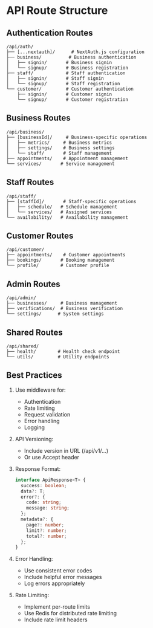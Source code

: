 # API Route Structure

## Authentication Routes
```
/api/auth/
├── [...nextauth]/      # NextAuth.js configuration
├── business/          # Business authentication
│   ├── signin/       # Business signin
│   └── signup/       # Business registration
├── staff/            # Staff authentication
│   ├── signin/       # Staff signin
│   └── signup/       # Staff registration
└── customer/         # Customer authentication
    ├── signin/       # Customer signin
    └── signup/       # Customer registration
```

## Business Routes
```
/api/business/
├── [businessId]/     # Business-specific operations
│   ├── metrics/     # Business metrics
│   ├── settings/    # Business settings
│   └── staff/       # Staff management
├── appointments/    # Appointment management
└── services/       # Service management
```

## Staff Routes
```
/api/staff/
├── [staffId]/       # Staff-specific operations
│   ├── schedule/   # Schedule management
│   └── services/   # Assigned services
└── availability/   # Availability management
```

## Customer Routes
```
/api/customer/
├── appointments/    # Customer appointments
├── bookings/       # Booking management
└── profile/        # Customer profile
```

## Admin Routes
```
/api/admin/
├── businesses/     # Business management
├── verifications/  # Business verification
└── settings/      # System settings
```

## Shared Routes
```
/api/shared/
├── health/        # Health check endpoint
└── utils/         # Utility endpoints
```

## Best Practices
1. Use middleware for:
   - Authentication
   - Rate limiting
   - Request validation
   - Error handling
   - Logging

2. API Versioning:
   - Include version in URL (/api/v1/...)
   - Or use Accept header

3. Response Format:
   ```typescript
   interface ApiResponse<T> {
     success: boolean;
     data?: T;
     error?: {
       code: string;
       message: string;
     };
     metadata?: {
       page?: number;
       limit?: number;
       total?: number;
     };
   }
   ```

4. Error Handling:
   - Use consistent error codes
   - Include helpful error messages
   - Log errors appropriately

5. Rate Limiting:
   - Implement per-route limits
   - Use Redis for distributed rate limiting
   - Include rate limit headers 